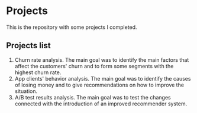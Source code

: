 # Projects
This is the repository with some projects I completed.

## Projects list
1. Churn rate analysis. The main goal was to identify the main factors that affect the customers' churn and to form some segments with the highest churn rate.
2. App clients' behavior analysis. The main goal was to identify the causes of losing money and to give recommendations on how to improve the situation.
2. A/B test results analysis. The main goal was to test the changes connected with the introduction of an improved recommender system.
